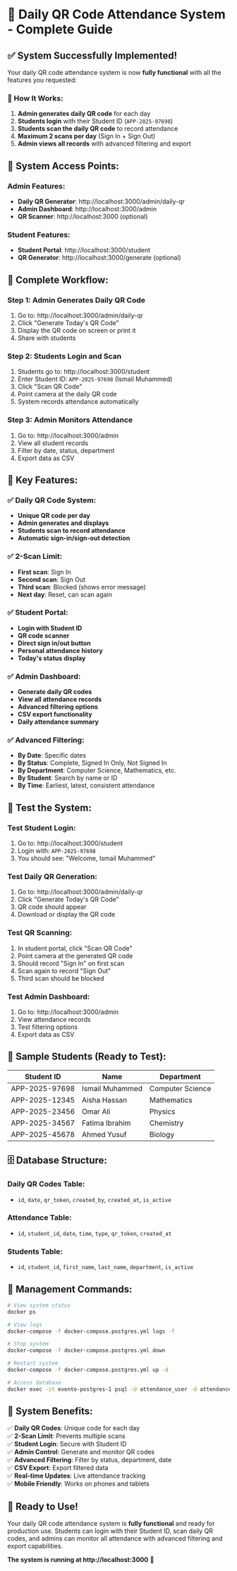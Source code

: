 # 🎯 **Daily QR Code Attendance System - Complete Guide**

## ✅ **System Successfully Implemented!**

Your daily QR code attendance system is now **fully functional** with all the features you requested:

### **🎯 How It Works:**

1. **Admin generates daily QR code** for each day
2. **Students login** with their Student ID (`APP-2025-97698`)
3. **Students scan the daily QR code** to record attendance
4. **Maximum 2 scans per day** (Sign In + Sign Out)
5. **Admin views all records** with advanced filtering and export

## 🚀 **System Access Points:**

### **Admin Features:**
- **Daily QR Generator**: http://localhost:3000/admin/daily-qr
- **Admin Dashboard**: http://localhost:3000/admin
- **QR Scanner**: http://localhost:3000 (optional)

### **Student Features:**
- **Student Portal**: http://localhost:3000/student
- **QR Generator**: http://localhost:3000/generate (optional)

## 📱 **Complete Workflow:**

### **Step 1: Admin Generates Daily QR Code**
1. Go to: http://localhost:3000/admin/daily-qr
2. Click "Generate Today's QR Code"
3. Display the QR code on screen or print it
4. Share with students

### **Step 2: Students Login and Scan**
1. Students go to: http://localhost:3000/student
2. Enter Student ID: `APP-2025-97698` (Ismail Muhammed)
3. Click "Scan QR Code"
4. Point camera at the daily QR code
5. System records attendance automatically

### **Step 3: Admin Monitors Attendance**
1. Go to: http://localhost:3000/admin
2. View all student records
3. Filter by date, status, department
4. Export data as CSV

## 🎨 **Key Features:**

### **✅ Daily QR Code System:**
- **Unique QR code per day**
- **Admin generates and displays**
- **Students scan to record attendance**
- **Automatic sign-in/sign-out detection**

### **✅ 2-Scan Limit:**
- **First scan**: Sign In
- **Second scan**: Sign Out
- **Third scan**: Blocked (shows error message)
- **Next day**: Reset, can scan again

### **✅ Student Portal:**
- **Login with Student ID**
- **QR code scanner**
- **Direct sign in/out button**
- **Personal attendance history**
- **Today's status display**

### **✅ Admin Dashboard:**
- **Generate daily QR codes**
- **View all attendance records**
- **Advanced filtering options**
- **CSV export functionality**
- **Daily attendance summary**

### **✅ Advanced Filtering:**
- **By Date**: Specific dates
- **By Status**: Complete, Signed In Only, Not Signed In
- **By Department**: Computer Science, Mathematics, etc.
- **By Student**: Search by name or ID
- **By Time**: Earliest, latest, consistent attendance

## 🧪 **Test the System:**

### **Test Student Login:**
1. Go to: http://localhost:3000/student
2. Login with: `APP-2025-97698`
3. You should see: "Welcome, Ismail Muhammed"

### **Test Daily QR Generation:**
1. Go to: http://localhost:3000/admin/daily-qr
2. Click "Generate Today's QR Code"
3. QR code should appear
4. Download or display the QR code

### **Test QR Scanning:**
1. In student portal, click "Scan QR Code"
2. Point camera at the generated QR code
3. Should record "Sign In" on first scan
4. Scan again to record "Sign Out"
5. Third scan should be blocked

### **Test Admin Dashboard:**
1. Go to: http://localhost:3000/admin
2. View attendance records
3. Test filtering options
4. Export data as CSV

## 👥 **Sample Students (Ready to Test):**

| Student ID | Name | Department |
|------------|------|------------|
| APP-2025-97698 | Ismail Muhammed | Computer Science |
| APP-2025-12345 | Aisha Hassan | Mathematics |
| APP-2025-23456 | Omar Ali | Physics |
| APP-2025-34567 | Fatima Ibrahim | Chemistry |
| APP-2025-45678 | Ahmed Yusuf | Biology |

## 🗄️ **Database Structure:**

### **Daily QR Codes Table:**
- `id`, `date`, `qr_token`, `created_by`, `created_at`, `is_active`

### **Attendance Table:**
- `id`, `student_id`, `date`, `time`, `type`, `qr_token`, `created_at`

### **Students Table:**
- `id`, `student_id`, `first_name`, `last_name`, `department`, `is_active`

## 🔧 **Management Commands:**

```bash
# View system status
docker ps

# View logs
docker-compose -f docker-compose.postgres.yml logs -f

# Stop system
docker-compose -f docker-compose.postgres.yml down

# Restart system
docker-compose -f docker-compose.postgres.yml up -d

# Access database
docker exec -it evento-postgres-1 psql -U attendance_user -d attendance_db
```

## 🎉 **System Benefits:**

✅ **Daily QR Codes**: Unique code for each day  
✅ **2-Scan Limit**: Prevents multiple scans  
✅ **Student Login**: Secure with Student ID  
✅ **Admin Control**: Generate and monitor QR codes  
✅ **Advanced Filtering**: Filter by status, department, date  
✅ **CSV Export**: Export filtered data  
✅ **Real-time Updates**: Live attendance tracking  
✅ **Mobile Friendly**: Works on phones and tablets  

## 🚀 **Ready to Use!**

Your daily QR code attendance system is **fully functional** and ready for production use. Students can login with their Student ID, scan daily QR codes, and admins can monitor all attendance with advanced filtering and export capabilities.

**The system is running at http://localhost:3000** 🎉
